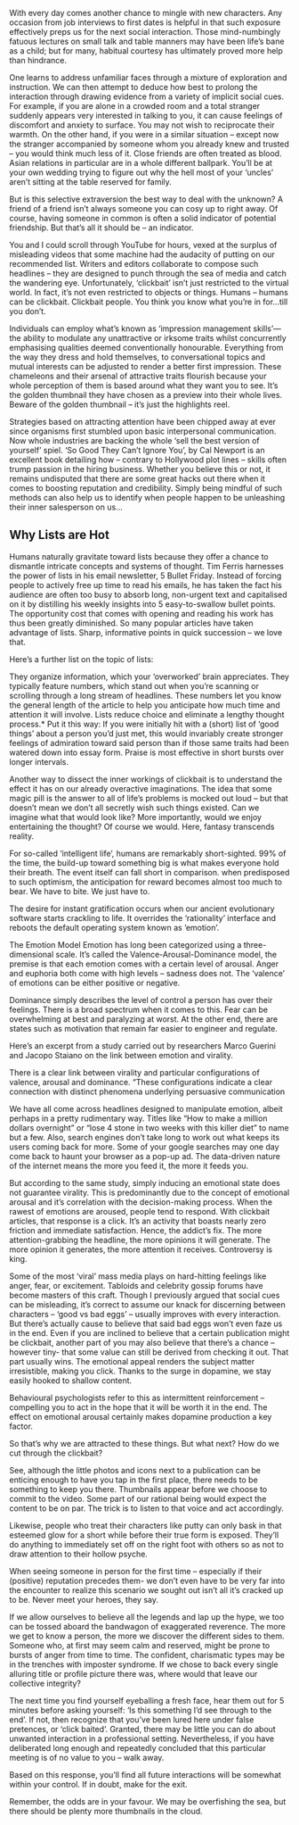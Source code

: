With every day comes another chance to mingle with new characters. Any occasion from job interviews to first dates is helpful in that such exposure effectively preps us for the next social interaction. Those mind-numbingly fatuous lectures on small talk and table manners may have been life’s bane as a child; but for many, habitual courtesy has ultimately proved more help than hindrance.

One learns to address unfamiliar faces through a mixture of exploration and instruction. We can then attempt to deduce how best to prolong the interaction through drawing evidence from a variety of implicit social cues. For example, if you are alone in a crowded room and a total stranger suddenly appears very interested in talking to you, it can cause feelings of discomfort and anxiety to surface. You may not wish to reciprocate their warmth. On the other hand, if you were in a similar situation – except now the stranger accompanied by someone whom you already knew and trusted – you would think much less of it. Close friends are often treated as blood. Asian relations in particular are in a whole different ballpark. You’ll be at your own wedding trying to figure out why the hell most of your ‘uncles’ aren’t sitting at the table reserved for family.

But is this selective extraversion the best way to deal with the unknown? A friend of a friend isn’t always someone you can cosy up to right away. Of course, having someone in common is often a solid indicator of potential friendship. But that’s all it should be – an indicator.

You and I could scroll through YouTube for hours, vexed at the surplus of misleading videos that some machine had the audacity of putting on our recommended list. Writers and editors collaborate to compose such headlines – they are designed to punch through the sea of media and catch the wandering eye. Unfortunately, ‘clickbait’ isn’t just restricted to the virtual world. In fact, it’s not even restricted to objects or things. Humans – humans can be clickbait. Clickbait people. You think you know what you’re in for…till you don’t.

Individuals can employ what’s known as ‘impression management skills’— the ability to modulate any unattractive or irksome traits whilst concurrently emphasising qualities deemed conventionally honourable. Everything from the way they dress and hold themselves, to conversational topics and mutual interests can be adjusted to render a better first impression. These chameleons and their arsenal of attractive traits flourish because your whole perception of them is based around what they want you to see. It’s the golden thumbnail they have chosen as a preview into their whole lives. Beware of the golden thumbnail – it’s just the highlights reel.

Strategies based on attracting attention have been chipped away at ever since organisms first stumbled upon basic interpersonal communication. Now whole industries are backing the whole ‘sell the best version of yourself’ spiel. ‘So Good They Can’t Ignore You’, by Cal Newport is an excellent book detailing how – contrary to Hollywood plot lines – skills often trump passion in the hiring business. Whether you believe this or not, it remains undisputed that there are some great hacks out there when it comes to boosting reputation and credibility. Simply being mindful of such methods can also help us to identify when people happen to be unleashing their inner salesperson on us…

## Why Lists are Hot

Humans naturally gravitate toward lists because they offer a chance to dismantle intricate concepts and systems of thought. Tim Ferris harnesses the power of lists in his email newsletter, 5 Bullet Friday. Instead of forcing people to actively free up time to read his emails, he has taken the fact his audience are often too busy to absorb long, non-urgent text and capitalised on it by distilling his weekly insights into 5 easy-to-swallow bullet points. The opportunity cost that comes with opening and reading his work has thus been greatly diminished. So many popular articles have taken advantage of lists. Sharp, informative points in quick succession – we love that.

Here’s a further list on the topic of lists:

They organize information, which your ‘overworked’ brain appreciates.
They typically feature numbers, which stand out when you’re scanning or scrolling through a long stream of headlines.
These numbers let you know the general length of the article to help you anticipate how much time and attention it will involve.
Lists reduce choice and eliminate a lengthy thought process.\*
Put it this way: If you were initially hit with a (short) list of ‘good things’ about a person you’d just met, this would invariably create stronger feelings of admiration toward said person than if those same traits had been watered down into essay form. Praise is most effective in short bursts over longer intervals.

Another way to dissect the inner workings of clickbait is to understand the effect it has on our already overactive imaginations. The idea that some magic pill is the answer to all of life’s problems is mocked out loud – but that doesn’t mean we don’t all secretly wish such things existed. Can we imagine what that would look like? More importantly, would we enjoy entertaining the thought? Of course we would. Here, fantasy transcends reality.

For so-called ‘intelligent life’, humans are remarkably short-sighted. 99% of the time, the build-up toward something big is what makes everyone hold their breath. The event itself can fall short in comparison. when predisposed to such optimism, the anticipation for reward becomes almost too much to bear. We have to bite. We just have to.

The desire for instant gratification occurs when our ancient evolutionary software starts crackling to life. It overrides the ‘rationality’ interface and reboots the default operating system known as ’emotion’.

The Emotion Model
Emotion has long been categorized using a three-dimensional scale. It’s called the Valence-Arousal-Dominance model, the premise is that each emotion comes with a certain level of arousal. Anger and euphoria both come with high levels – sadness does not. The ‘valence’ of emotions can be either positive or negative.

Dominance simply describes the level of control a person has over their feelings. There is a broad spectrum when it comes to this. Fear can be overwhelming at best and paralyzing at worst. At the other end, there are states such as motivation that remain far easier to engineer and regulate.

Here’s an excerpt from a study carried out by researchers Marco Guerini and Jacopo Staiano on the link between emotion and virality.

There is a clear link between virality and particular configurations of valence, arousal and dominance. “These configurations indicate a clear connection with distinct phenomena underlying persuasive communication

We have all come across headlines designed to manipulate emotion, albeit perhaps in a pretty rudimentary way. Titles like “How to make a million dollars overnight” or “lose 4 stone in two weeks with this killer diet” to name but a few. Also, search engines don’t take long to work out what keeps its users coming back for more. Some of your google searches may one day come back to haunt your browser as a pop-up ad. The data-driven nature of the internet means the more you feed it, the more it feeds you.

But according to the same study, simply inducing an emotional state does not guarantee virality. This is predominantly due to the concept of emotional arousal and it’s correlation with the decision-making process. When the rawest of emotions are aroused, people tend to respond. With clickbait articles, that response is a click. It’s an activity that boasts nearly zero friction and immediate satisfaction. Hence, the addict’s fix. The more attention-grabbing the headline, the more opinions it will generate. The more opinion it generates, the more attention it receives. Controversy is king.

Some of the most ‘viral’ mass media plays on hard-hitting feelings like anger, fear, or excitement. Tabloids and celebrity gossip forums have become masters of this craft. Though I previously argued that social cues can be misleading, it’s correct to assume our knack for discerning between characters – ‘good vs bad eggs’ – usually improves with every interaction. But there’s actually cause to believe that said bad eggs won’t even faze us in the end. Even if you are inclined to believe that a certain publication might be clickbait, another part of you may also believe that there’s a chance – however tiny- that some value can still be derived from checking it out. That part usually wins. The emotional appeal renders the subject matter irresistible, making you click. Thanks to the surge in dopamine, we stay easily hooked to shallow content.

Behavioural psychologists refer to this as intermittent reinforcement – compelling you to act in the hope that it will be worth it in the end. The effect on emotional arousal certainly makes dopamine production a key factor.

So that’s why we are attracted to these things. But what next? How do we cut through the clickbait?

See, although the little photos and icons next to a publication can be enticing enough to have you tap in the first place, there needs to be something to keep you there. Thumbnails appear before we choose to commit to the video. Some part of our rational being would expect the content to be on par. The trick is to listen to that voice and act accordingly.

Likewise, people who treat their characters like putty can only bask in that esteemed glow for a short while before their true form is exposed. They’ll do anything to immediately set off on the right foot with others so as not to draw attention to their hollow psyche.

When seeing someone in person for the first time – especially if their (positive) reputation precedes them- we don’t even have to be very far into the encounter to realize this scenario we sought out isn’t all it’s cracked up to be. Never meet your heroes, they say.

If we allow ourselves to believe all the legends and lap up the hype, we too can be tossed aboard the bandwagon of exaggerated reverence. The more we get to know a person, the more we discover the different sides to them. Someone who, at first may seem calm and reserved, might be prone to bursts of anger from time to time. The confident, charismatic types may be in the trenches with imposter syndrome. If we chose to back every single alluring title or profile picture there was, where would that leave our collective integrity?

The next time you find yourself eyeballing a fresh face, hear them out for 5 minutes before asking yourself: ‘Is this something I’d see through to the end’. If not, then recognize that you’ve been lured here under false pretences, or ‘click baited’. Granted, there may be little you can do about unwanted interaction in a professional setting. Nevertheless, if you have deliberated long enough and repeatedly concluded that this particular meeting is of no value to you – walk away.

Based on this response, you’ll find all future interactions will be somewhat within your control. If in doubt, make for the exit.

Remember, the odds are in your favour. We may be overfishing the sea, but there should be plenty more thumbnails in the cloud.
